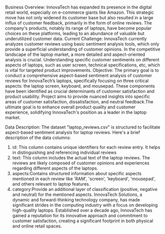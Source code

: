 Business Overview:
InnovaTech has expanded its presence in the digital retail world, especially on e-commerce giants like Amazon. This strategic move has not only widened its customer base but also resulted in a large influx of customer feedback, primarily in the form of online reviews. The company's products, notably its range of laptops, have become popular choices on these platforms, leading to an abundance of valuable but underutilized customer data.
Current Challenge:
InnovaTech currently analyzes customer reviews using basic sentiment analysis tools, which only provide a superficial understanding of customer opinions. In the competitive landscape of the laptop market, a more detailed and aspect-oriented analysis is crucial. Understanding specific customer sentiments on different aspects of laptops, such as user screen, technical specifications, etc, which is vital for targeted product improvements.
Objective:
The primary goal is to conduct a comprehensive aspect-based sentiment analysis of customer reviews for InnovaTech’s laptops, specifically focusing on three critical aspects: the laptop screen, keyboard, and mousepad. These components have been identified as crucial determinants of customer satisfaction and product usability. Project aims to provide nuanced insights into specific areas of customer satisfaction, dissatisfaction, and neutral feedback.The ultimate goal is to enhance overall product quality and customer experience, solidifying InnovaTech's position as a leader in the laptop market.
 
Data Description:
The dataset "laptop_reviews.csv" is structured to facilitate aspect-based sentiment analysis for laptop reviews. Here's a brief description of the data columns:
1. id: This column contains unique identifiers for each review entry. It helps in distinguishing and referencing individual reviews
2. text: This column includes the actual text of the laptop reviews. The reviews are likely composed of customer opinions and experiences regarding different aspects of the laptops.
3. aspects:Contains structured information about specific aspects mentioned in each review like 'RAM', 'screen', 'keyboard', 'mousepad', and others relevant to laptop features.
4. category:Provide an additional layer of classification (positive, negative and neutral) for the mentioned aspects.
InnovaTech Solutions, a dynamic and forward-thinking technology company, has made significant strides in the computing industry with a focus on developing high-quality laptops. Established over a decade ago, InnovaTech has gained a reputation for its innovative approach and commitment to customer satisfaction, creating a significant footprint in both physical and online retail spaces.

